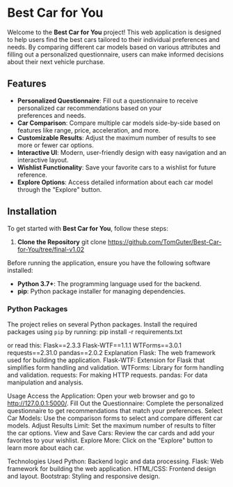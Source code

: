# Best Car for You

Welcome to the **Best Car for You** project! This web application is designed to help users find the best cars tailored to their individual preferences and needs. By comparing different car models based on various attributes and filling out a personalized questionnaire, users can make informed decisions about their next vehicle purchase.

## Features
- **Personalized Questionnaire**: Fill out a questionnaire to receive personalized car recommendations based on your   
  preferences and needs.
- **Car Comparison**: Compare multiple car models side-by-side based on features like range, price, acceleration, and more.
- **Customizable Results**: Adjust the maximum number of results to see more or fewer car options.
- **Interactive UI**: Modern, user-friendly design with easy navigation and an interactive layout.
- **Wishlist Functionality**: Save your favorite cars to a wishlist for future reference.
- **Explore Options**: Access detailed information about each car model through the "Explore" button.

## Installation

To get started with **Best Car for You**, follow these steps:

1. **Clone the Repository**
git clone https://github.com/TomGuter/Best-Car-for-You/tree/final-v1.02

   
Before running the application, ensure you have the following software installed:

- **Python 3.7+**: The programming language used for the backend.
- **pip**: Python package installer for managing dependencies.

### Python Packages

The project relies on several Python packages. Install the required packages using `pip` by running:
pip install -r requirements.txt

or read this: 
Flask==2.3.3
Flask-WTF==1.1.1
WTForms==3.0.1
requests==2.31.0
pandas==2.0.2
Explanation
Flask: The web framework used for building the application.
Flask-WTF: Extension for Flask that simplifies form handling and validation.
WTForms: Library for form handling and validation.
requests: For making HTTP requests.
pandas: For data manipulation and analysis.


Usage
Access the Application: Open your web browser and go to http://127.0.0.1:5000/.
Fill Out the Questionnaire: Complete the personalized questionnaire to get recommendations that match your preferences.
Select Car Models: Use the comparison forms to select and compare different car models.
Adjust Results Limit: Set the maximum number of results to filter the car options.
View and Save Cars: Review the car cards and add your favorites to your wishlist.
Explore More: Click on the "Explore" button to learn more about each car.


Technologies Used
Python: Backend logic and data processing.
Flask: Web framework for building the web application.
HTML/CSS: Frontend design and layout.
Bootstrap: Styling and responsive design.
